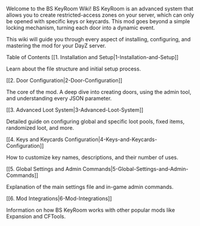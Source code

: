 Welcome to the BS KeyRoom Wiki!
BS KeyRoom is an advanced system that allows you to create restricted-access zones on your server, which can only be opened with specific keys or keycards. This mod goes beyond a simple locking mechanism, turning each door into a dynamic event.

This wiki will guide you through every aspect of installing, configuring, and mastering the mod for your DayZ server.

Table of Contents
[[1. Installation and Setup|1-Installation-and-Setup]]

Learn about the file structure and initial setup process.

[[2. Door Configuration|2-Door-Configuration]]

The core of the mod. A deep dive into creating doors, using the admin tool, and understanding every JSON parameter.

[[3. Advanced Loot System|3-Advanced-Loot-System]]

Detailed guide on configuring global and specific loot pools, fixed items, randomized loot, and more.

[[4. Keys and Keycards Configuration|4-Keys-and-Keycards-Configuration]]

How to customize key names, descriptions, and their number of uses.

[[5. Global Settings and Admin Commands|5-Global-Settings-and-Admin-Commands]]

Explanation of the main settings file and in-game admin commands.

[[6. Mod Integrations|6-Mod-Integrations]]

Information on how BS KeyRoom works with other popular mods like Expansion and CFTools.
